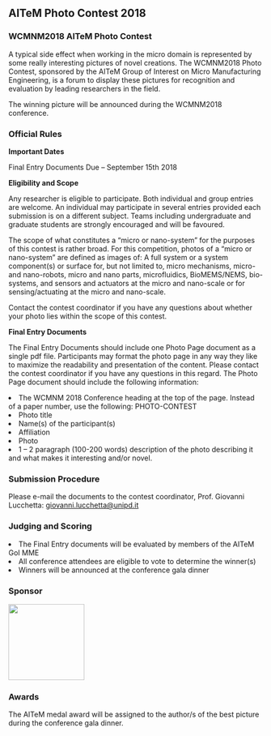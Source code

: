 ## AITeM Photo Contest 2018

### WCMNM2018 AITeM Photo Contest


A typical side effect when working in the micro domain is represented by some really interesting pictures of novel creations. The WCMNM2018 Photo Contest, sponsored by the AITeM Group of Interest on Micro Manufacturing Engineering, is a forum to display these pictures for recognition and evaluation by leading researchers in the field. 

The winning picture will be announced during the WCMNM2018 conference. 

### Official Rules


**Important Dates**

Final Entry Documents Due – September 15th 2018

**Eligibility and Scope**

Any researcher is eligible to participate. Both individual and group entries are welcome. An individual may participate in several entries provided each submission is on a different subject. Teams including undergraduate and graduate students are strongly encouraged and will be favoured.

The scope of what constitutes a “micro or nano-system” for the purposes of this contest is rather broad.  For this competition, photos of a “micro or nano-system” are defined as images of:
A full system or a system component(s) or surface for, but not limited to, micro mechanisms, micro- and nano-robots, micro and nano parts, microfluidics, BioMEMS/NEMS, bio-systems, and sensors and actuators at the micro and nano-scale or for sensing/actuating at the micro and nano-scale.

Contact the contest coordinator if you have any questions about whether your photo lies within the scope of this contest.

**Final Entry Documents**

The Final Entry Documents should include one Photo Page document as a single pdf file. Participants may format the photo page in any way they like to maximize the readability and presentation of the content. Please contact the contest coordinator if you have any questions in this regard. The Photo Page document should include the following information:

<li>The WCMNM 2018 Conference heading at the top of the page.  Instead of a paper number, use the following: PHOTO-CONTEST 
<li>Photo title
<li>Name(s) of the participant(s)
<li>Affiliation
<li>Photo
<li>1 – 2 paragraph (100-200 words) description of the photo describing it and what makes it interesting and/or novel.

### Submission Procedure


Please e-mail the documents to the contest coordinator, Prof. Giovanni Lucchetta: giovanni.lucchetta@unipd.it

### Judging and Scoring


<li>The Final Entry documents will be evaluated by members of the AITeM GoI MME
<li>All conference attendees are eligible to vote to determine the winner(s)
<li>Winners will be announced at the conference gala dinner

### Sponsor


<img src="/4m-association/assets/images/files/Sponsor logo photo contest.jpg" width="150px">

### Awards


The AITeM medal award will be assigned to the author/s of the best picture during the conference gala dinner. 
